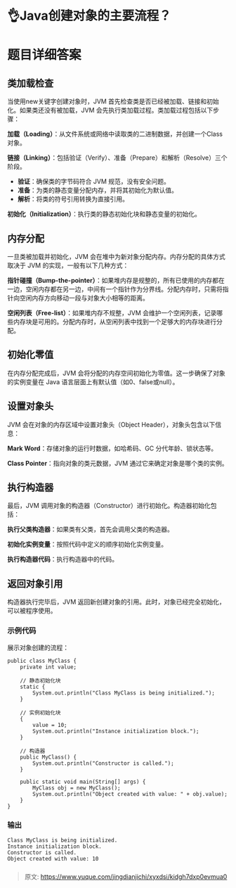 # 👌Java创建对象的主要流程？

# 题目详细答案
## 类加载检查
当使用new关键字创建对象时，JVM 首先检查类是否已经被加载、链接和初始化。如果类还没有被加载，JVM 会先执行类加载过程。类加载过程包括以下步骤：

**加载（Loading）**：从文件系统或网络中读取类的二进制数据，并创建一个Class对象。

**链接（Linking）**：包括验证（Verify）、准备（Prepare）和解析（Resolve）三个阶段。

+ **验证**：确保类的字节码符合 JVM 规范，没有安全问题。
+ **准备**：为类的静态变量分配内存，并将其初始化为默认值。
+ **解析**：将类的符号引用转换为直接引用。

**初始化（Initialization）**：执行类的静态初始化块和静态变量的初始化。

## 内存分配
一旦类被加载并初始化，JVM 会在堆中为新对象分配内存。内存分配的具体方式取决于 JVM 的实现，一般有以下几种方式：

**指针碰撞（Bump-the-pointer）**：如果堆内存是规整的，所有已使用的内存都在一边，空闲内存都在另一边，中间有一个指针作为分界线。分配内存时，只需将指针向空闲内存方向移动一段与对象大小相等的距离。

**空闲列表（Free-list）**：如果堆内存不规整，JVM 会维护一个空闲列表，记录哪些内存块是可用的。分配内存时，从空闲列表中找到一个足够大的内存块进行分配。

## 初始化零值
在内存分配完成后，JVM 会将分配的内存空间初始化为零值。这一步确保了对象的实例变量在 Java 语言层面上有默认值（如0、false或null）。

## 设置对象头
JVM 会在对象的内存区域中设置对象头（Object Header），对象头包含以下信息：

**Mark Word**：存储对象的运行时数据，如哈希码、GC 分代年龄、锁状态等。

**Class Pointer**：指向对象的类元数据，JVM 通过它来确定对象是哪个类的实例。

## 执行构造器
最后，JVM 调用对象的构造器（Constructor）进行初始化。构造器初始化包括：

**执行父类构造器**：如果类有父类，首先会调用父类的构造器。

**初始化实例变量**：按照代码中定义的顺序初始化实例变量。

**执行构造器代码**：执行构造器中的代码。

## 返回对象引用
构造器执行完毕后，JVM 返回新创建对象的引用。此时，对象已经完全初始化，可以被程序使用。

### 示例代码
展示对象创建的流程：

```plain
public class MyClass {
    private int value;

    // 静态初始化块
    static {
        System.out.println("Class MyClass is being initialized.");
    }

    // 实例初始化块
    {
        value = 10;
        System.out.println("Instance initialization block.");
    }

    // 构造器
    public MyClass() {
        System.out.println("Constructor is called.");
    }

    public static void main(String[] args) {
        MyClass obj = new MyClass();
        System.out.println("Object created with value: " + obj.value);
    }
}
```

### 输出
```plain
Class MyClass is being initialized.
Instance initialization block.
Constructor is called.
Object created with value: 10
```

### 


> 原文: <https://www.yuque.com/jingdianjichi/xyxdsi/kidgh7dxp0evmua0>